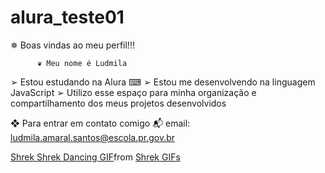 # alura_teste01

✵ Boas vindas ao meu perfil!!! 

          ❦ Meu nome é Ludmila

➢ Estou estudando na Alura ⌨
➢ Estou me desenvolvendo na linguagem JavaScript
➢ Utilizo esse espaço para minha organização e compartilhamento dos meus projetos desenvolvidos

❖ Para entrar em contato comigo 📬
  email:  ludmila.amaral.santos@escola.pr.gov.br
  
<div class="tenor-gif-embed" data-postid="15068964" data-share-method="host" data-aspect-ratio="1" data-width="100%"><a href="https://tenor.com/view/shrek-shrek-dancing-dancing-dan%C3%A7ando-funny-gif-15068964">Shrek Shrek Dancing GIF</a>from <a href="https://tenor.com/search/shrek-gifs">Shrek GIFs</a></div> <script type="text/javascript" async src="https://tenor.com/embed.js"></script>
